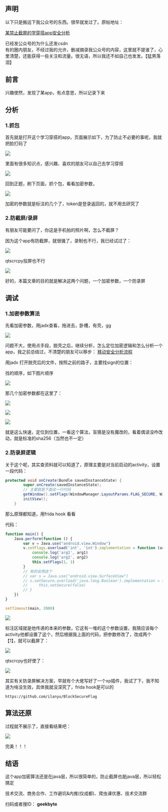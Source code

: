 ## 声明

  
以下只是搬运下我公众号的东西。很早就发过了。原帖地址：

[某禁止截屏的学穿搭app安全分析](https://mp.weixin.qq.com/s/el5LEOKR88sNa3bgUQ2jEQ "某禁止截屏的学穿搭app安全分析")

已经发公众号的为什么还发csdn  
有的圈内朋友，不经过我的允许，删减摘录我公众号的内容，这里就不提谁了，心里清楚，还能获得一些关注和流量。很无语，所以我还不如自己也发发。【猛男落泪】

## 前言

兴趣使然，发现了某app，有点意思，所以记录下来

## 分析

### 1.抓包

首先就是打开这个学习穿搭的app，页面展示如下，为了防止不必要的事呢，我就把脸打码了

![](https://img-blog.csdnimg.cn/img_convert/062fad21b892cfd7b5127bb7d32c213b.png)

里面有很多知识点，感兴趣、喜欢的朋友可以自己去学习穿搭

![](https://img-blog.csdnimg.cn/img_convert/4382e11ec8b0d44018602ee9de1c8b14.png)

回到正题，刷下页面，抓个包，看看加密参数，

  

![](https://img-blog.csdnimg.cn/img_convert/598ebf24c8a3e6facdf9862d40fbf4b6.png)

加密的参数就是标注的几个了，token是登录返回的，就不用去研究了

### 2.防截屏/录屏

有朋友可能要问了，你这是手机拍的照片啊，怎么不截屏？

因为这个app有防截屏，就很骚了，录制也不行，我已经试过了：

![](https://img-blog.csdnimg.cn/img_convert/643cdfd8b9f8e73ef79b7d28051352ff.png)

qtscrcpy投屏也不行

![](https://img-blog.csdnimg.cn/img_convert/3f16d12d0c93009846a7c96809a57c1f.png)

好的，本篇文章的目的就是解决这两个问题，一个加密参数，一个防录屏

## 调试

### 1.加密参数算法

先看加密参数，用jadx查看，拖进去，卧槽，有壳，gg

![](https://img-blog.csdnimg.cn/img_convert/c5a859b500c980378aa977b06978154f.png)

问题不大，使用点手段，脱壳之后，继续分析，怎么定位加密逻辑和怎么分析一个app，我之前总结过，不清楚的朋友可以移步： [移动安全分析流程](http://mp.weixin.qq.com/s?__biz=MzU0MjUwMTA2OQ==&mid=2247484968&idx=1&sn=5dfc98c11270394b85e085cfc94590ff&chksm=fb18f78acc6f7e9cb23c077424e009b52738ebf4beb9123f5fdfec9ba812e5487b2ecfad5873&scene=21#wechat_redirect "移动安全分析流程")

用jadx 打开脱壳后的文件，按照之前的路子，主要找sign的位置：

找的顺序，如下图片顺序

![](https://img-blog.csdnimg.cn/img_convert/b91db64f3111b701187c2b22c5ac5b30.png)

那几个加密参数都在这里了：

![](https://img-blog.csdnimg.cn/img_convert/0818ca29c904a605f7c8f578f44d536c.png)

![](https://img-blog.csdnimg.cn/img_convert/77a35b8f58c0debaca1da0376b2101cb.png)

![](https://img-blog.csdnimg.cn/img_convert/962bcc174bf9bff6e7f3bdd246eda920.png)

就是这么快速，定位到位置，一看这个算法，盲猜是没有魔改的，看着偶读没咋改动，就是标准的sha256（当然也不一定）

### 2.防录屏逻辑

关于这个呢，其实查资料就可以知道了，原理主要是对当前启动的activity，设置一段代码：

```java
protected void onCreate(Bundle savedInstanceState) {
        super.onCreate(savedInstanceState);
        // 主要就是下面这一行代码
        getWindow().setFlags(WindowManager.LayoutParams.FLAG_SECURE, WindowManager.LayoutParams.FLAG_SECURE);
        initView();
    }
```

那么原理都知道，用frida hook 看看

代码：

```javascript
function main() {
    Java.perform(function () {
        var v = Java.use("android.view.Window")
        v.setFlags.overload('int', 'int').implementation = function (arg1, arg2) {
            console.log('arg1', arg1)
            console.log('arg2', arg2)
            this.setFlags(1, 1)
        }
        // 有的会用这个
        // var s = Java.use("android.view.SurfaceView")
        // s.setSecure.overload('java.lang.Boolean').implementation = function (arg) {
        //     this.setSecure(false)
        // }
    })
}

setTimeout(main, 2000)
```

  

![](https://img-blog.csdnimg.cn/img_convert/36a091fd98be38a6b85f982879ba3c96.png)

标注区域就是他传递的本来的参数，它这有一堆的这个参数设置，我猜应该每个activity他都设置了这个，然后根据我上面的代码，把参数修改了，改成两个【1】，就可以截屏了：

![](https://img-blog.csdnimg.cn/img_convert/ef1c0d46cecf91b8a2ad50dcc355d51e.png)

qtscrcpy也好使了：

![](https://img-blog.csdnimg.cn/img_convert/de493272cfbcd8e9a5e1919d3646050a.png)

其实有关防录屏解决方案，早就有个大佬写好了一个xp插件，我试了下，我不知道为啥没生效，具体我就没深究了，frida hook是可以的

```
https://github.com/ilanyu/BlockSecureFlag
```

## 算法还原

过程就不展示了，直接看结果吧：

![](https://img-blog.csdnimg.cn/img_convert/41eb09b872d7c937d7df4d2bb2e28d30.png)

完美！！！

## 结语

这个app加密算法还是在java层，所以很简单的，防止截屏也是java层，所以轻松搞定

技术交流、商务合作、工作避坑\&内推\(仅成都\)、爬虫课优惠、技术交流群

扫码或者搜ID： **geekbyte**